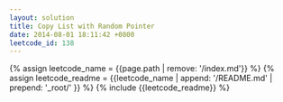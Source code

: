 ```yaml
---
layout: solution
title: Copy List with Random Pointer
date: 2014-08-01 18:11:42 +0800
leetcode_id: 138
---
```

{% assign leetcode_name = {{page.path | remove: '/index.md'}}  %}
{% assign leetcode_readme = {{leetcode_name | append: '/README.md' | prepend: '_root/' }}  %}
{% include {{leetcode_readme}} %}
